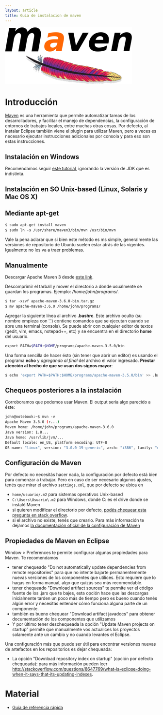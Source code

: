 ```yaml
---
layout: article
title: Guia de instalacion de maven
---
```


![image](../../img/languages/mavenLogo.png)

# Introducción

[Maven](maven.html) es una herramienta que permite automatizar tareas de los desarrolladores, y facilitar el manejo de dependencias, la configuración de entornos de trabajos locales, entre muchas otras cosas. Por defecto, al instalar Eclipse también viene el plugin para utilizar Maven, pero a veces es necesario ejecutar instrucciones adicionales por consola y para eso son estas instrucciones.

## Instalación en Windows

Recomendamos seguir [este tutorial](https://www.mkyong.com/maven/how-to-install-maven-in-windows/), ignorando la versión de JDK que es indistinta.

## Instalación en SO Unix-based (Linux, Solaris y Mac OS X)

## Mediante apt-get

```bash
$ sudo apt-get install maven
$ sudo ln -s /usr/share/maven3/bin/mvn /usr/bin/mvn
```

Vale la pena aclarar que si bien este método es ms simple, generalmente las versiones de repositorio de Ubuntu suelen estar atrás de las vigentes. Igualmente no les va a traer problemas.

## Manualmente

Descargar Apache Maven 3 desde [este link](https://maven.apache.org/download.cgi).

Descomprimir el tarball y mover el directorio a donde usualmente se guardan los programas. Ejemplo: */home/john/programs/*.

```bash
$ tar -xzvf apache-maven-3.6.0-bin.tar.gz
$ mv apache-maven-3.6.0 /home/john/programs/
```

Agregar la siguiente línea al archivo **.bashrc**. Este archivo oculto (su nombre empieza con '.') contiene comandos que se ejecutan cuando se abre una terminal (consola). Se puede abrir con cualquier editor de textos (gedit, vim, emacs, notepad++, etc) y se encuentra en el directorio **home** del usuario.

```bash
export PATH=$PATH:$HOME/programs/apache-maven-3.5.0/bin
```

Una forma sencilla de hacer ésto (sin tener que abrir un editor) es usando el programa **echo** y *agregando al final* del archivo el valor ingresado. **Prestar atención al hecho de que se usan dos signos mayor**:

```bash
$ echo 'export PATH=$PATH:$HOME/programs/apache-maven-3.5.0/bin' >> .bashrc
```

## Chequeos posteriores a la instalación

Corroboramos que podemos usar Maven. El output sería algo parecido a éste:

```bash
john@notebook:~$ mvn -v
Apache Maven 3.5.0 (r...)
Maven home: /home/john/programs/apache-maven-3.6.0
Java version: 1.8...
Java home: /usr/lib/jvm/...
Default locale: en_US, platform encoding: UTF-8
OS name: "linux", version: "3.0.0-19-generic", arch: "i386", family: "unix"
```

## Configuración de Maven

Por defecto no necesitás hacer nada, la configuración por defecto está bien para comenzar a trabajar. Pero en caso de ser necesario algunos ajustes, tenés que mirar el archivo `settings.xml`, que por defecto se ubica en

- `home/usuario/.m2` para sistemas operativos Unix-based
- `C:\Users\Usuario\.m2` para Windows, donde C: es el drive donde se instaló Maven 
-  si quieren modificar el directorio por defecto, [podés chequear esta pregunta en stack overflow](https://stackoverflow.com/questions/16649420/how-to-specify-an-alternate-location-for-the-m2-folder-or-settings-xml-permanen).
-  si el archivo no existe, tenés que crearlo. Para más información te dejamos [la documentación oficial de la configuración de Maven](https://maven.apache.org/settings.html)

## Propiedades de Maven en Eclipse

Window &gt; Preferences te permite configurar algunas propiedades para Maven. Te recomendamos

- tener chequeado "Do not automatically update dependencies from remote repositories" para que no intente bajarte permanentemente nuevas versiones de los componentes que utilices. Esto requiere que lo hagas en forma manual, algo que quizás sea más recomendable.
- tener chequeado "Download artifact sources" te permite ver el código fuente de los .jars que te bajes, esta opción hace que las descargas inicialmente tarden un poco más de tiempo pero es bueno cuando tenés algún error y necesitás entender cómo funciona alguna parte de un componente.
- también es bueno chequear "Download artifact javadocs" para obtener documentación de los componentes que utilizamos
- Y por último tener deschequeada la opción "Update Maven projects on startup" permite que manualmente vos actualices los proyectos solamente ante un cambio y no cuando levantes el Eclipse.

Una configuración más que puede ser útil para encontrar versiones nuevas de artefactos en los repositorios es dejar chequeada:

- La opción "Download repository index on startup" (opción por defecto chequeada): para más información pueden leer <http://stackoverflow.com/questions/8647769/what-is-eclipse-doing-when-it-says-that-its-updating-indexes>.

# Material

- [Guía de referencia rápida](https://maven.apache.org/guides/MavenQuickReferenceCard.pdf)

